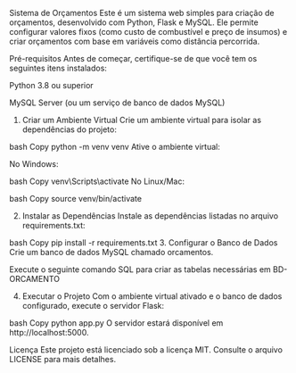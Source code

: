 Sistema de Orçamentos
Este é um sistema web simples para criação de orçamentos, desenvolvido com Python, Flask e MySQL. Ele permite configurar valores fixos (como custo de combustível e preço de insumos) e criar orçamentos com base em variáveis como distância percorrida.

Pré-requisitos
Antes de começar, certifique-se de que você tem os seguintes itens instalados:

Python 3.8 ou superior

MySQL Server (ou um serviço de banco de dados MySQL)

1. Criar um Ambiente Virtual
Crie um ambiente virtual para isolar as dependências do projeto:

bash
Copy
python -m venv venv
Ative o ambiente virtual:

No Windows:

bash
Copy
venv\Scripts\activate
No Linux/Mac:

bash
Copy
source venv/bin/activate

2. Instalar as Dependências
Instale as dependências listadas no arquivo requirements.txt:

bash
Copy
pip install -r requirements.txt
3. Configurar o Banco de Dados
Crie um banco de dados MySQL chamado orcamentos.

Execute o seguinte comando SQL para criar as tabelas necessárias em BD-ORCAMENTO

4. Executar o Projeto
Com o ambiente virtual ativado e o banco de dados configurado, execute o servidor Flask:

bash
Copy
python app.py
O servidor estará disponível em http://localhost:5000.



Licença
Este projeto está licenciado sob a licença MIT. Consulte o arquivo LICENSE para mais detalhes.
